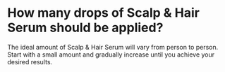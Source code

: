 # How many drops of Scalp & Hair Serum should be applied?

The ideal amount of Scalp & Hair Serum will vary from person to person. Start with a small amount and gradually increase until you achieve your desired results.